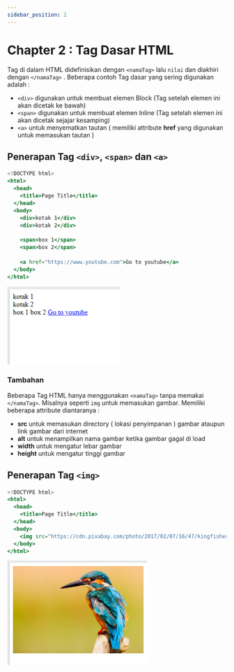 ```yaml
---
sidebar_position: 2
---
```


# Chapter 2 : Tag Dasar HTML

Tag di dalam HTML didefinisikan dengan `<namaTag>` lalu `nilai` dan diakhiri dengan `</namaTag>` . Beberapa contoh Tag dasar yang sering digunakan adalah :

- `<div>` digunakan untuk membuat elemen Block (Tag setelah elemen ini akan dicetak ke bawah)
- `<span>` digunakan untuk membuat elemen Inline (Tag setelah elemen ini akan dicetak sejajar kesamping)
- `<a>` untuk menyematkan tautan ( memiliki attribute **href** yang digunakan untuk memasukan tautan )

## Penerapan Tag `<div>`, `<span>` dan `<a>`

```jsx title="index.html"
<!DOCTYPE html>
<html>
  <head>
    <title>Page Title</title>
  </head>
  <body>
    <div>kotak 1</div>
    <div>kotak 2</div>

    <span>box 1</span>
    <span>box 2</span>

    <a href="https://www.youtube.com">Go to youtube</a>
  </body>
</html>
```

![Docusaurus Plushie](./img/gambar1.png)

### Tambahan

Beberapa Tag HTML hanya menggunakan `<namaTag>` tanpa memakai `</namaTag>`. Misalnya seperti `img` untuk memasukan gambar. Memiliki beberapa attribute diantaranya :

- **src** untuk memasukan directory ( lokasi penyimpanan ) gambar ataupun link gambar dari internet
- **alt** untuk menampilkan nama gambar ketika gambar gagal di load
- **width** untuk mengatur lebar gambar
- **height** untuk mengatur tinggi gambar

## Penerapan Tag `<img>`

```jsx title="index.html"
<!DOCTYPE html>
<html>
  <head>
    <title>Page Title</title>
  </head>
  <body>
    <img src="https://cdn.pixabay.com/photo/2017/02/07/16/47/kingfisher-2046453_1280.jpg" alt="Small bird" width="300" height="auto">
  </body>
</html>
```

![Docusaurus Plushie](./img/gambar2.png)
